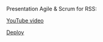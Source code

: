 Presentation Agile & Scrum for RSS:

[YouTube video](https://www.youtube.com/watch?v=cxlWh-lDbPs)

[Deploy](https://agilescrumpresentation.netlify.app/) 
